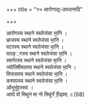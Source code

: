 +++
title = "१५ आरोगाद्य्-उपधानादि"

+++

आरोगस्य स्थाने स्वतेज॑सा भा॒नि ।  
भ्राजस्य स्थाने स्वतेज॑सा भा॒नि ।  
पटरस्य स्थाने स्वतेज॑सा भा॒नि ।  
पतङ््गस्य स्थाने स्वतेज॑सा भा॒नि ।  
स्वर्णरस्य स्थाने स्वतेज॑सा भा॒नि ।  
ज्योतिषीमतस्य स्थाने स्वतेज॑सा भा॒नि ।  
विभासस्य स्थाने स्वतेज॑सा भा॒नि ।  
कश्यपस्य स्थाने स्वतेज॑सा भा॒नि ।  
ओंभूर्भुव॒स्स्वः॑ ।  
आपो वो मिथुनं मा नो मिथु॑नँ री॒ढ्वम् ॥ [68]

